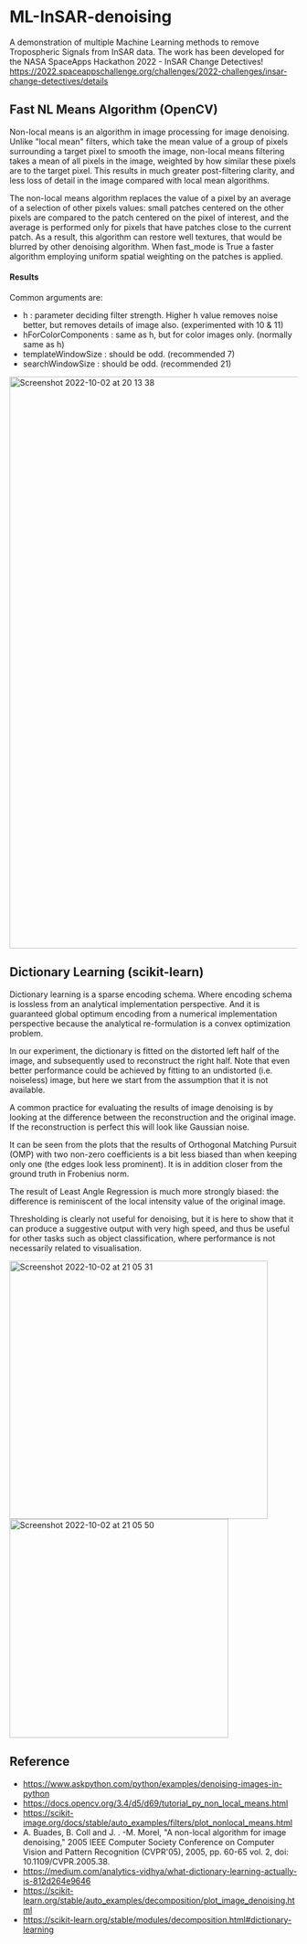 # ML-InSAR-denoising

A demonstration of multiple Machine Learning methods to remove Tropospheric Signals from InSAR data. The work has been developed for the NASA SpaceApps Hackathon 2022 - InSAR Change Detectives! https://2022.spaceappschallenge.org/challenges/2022-challenges/insar-change-detectives/details

## Fast NL Means Algorithm (OpenCV)

Non-local means is an algorithm in image processing for image denoising. Unlike "local mean" filters, which take the mean value of a group of pixels surrounding a target pixel to smooth the image, non-local means filtering takes a mean of all pixels in the image, weighted by how similar these pixels are to the target pixel. This results in much greater post-filtering clarity, and less loss of detail in the image compared with local mean algorithms.

The non-local means algorithm replaces the value of a pixel by an average of a selection of other pixels values: small patches centered on the other pixels are compared to the patch centered on the pixel of interest, and the average is performed only for pixels that have patches close to the current patch. As a result, this algorithm can restore well textures, that would be blurred by other denoising algorithm. When fast_mode is True a faster algorithm employing uniform spatial weighting on the patches is applied. 

#### Results

Common arguments are:

* h : parameter deciding filter strength. Higher h value removes noise better, but removes details of image also. (experimented with 10 & 11)
* hForColorComponents : same as h, but for color images only. (normally same as h)
* templateWindowSize : should be odd. (recommended 7)
* searchWindowSize : should be odd. (recommended 21)

<img width="1001" alt="Screenshot 2022-10-02 at 20 13 38" src="https://user-images.githubusercontent.com/34877328/193472007-716cc409-b3e8-42c1-9417-7d6d2722e7fe.png">

## Dictionary Learning (scikit-learn)

Dictionary learning is a sparse encoding schema. Where encoding schema is lossless from an analytical implementation perspective. And it is guaranteed global optimum encoding from a numerical implementation perspective because the analytical re-formulation is a convex optimization problem.

In our experiment, the dictionary is fitted on the distorted left half of the image, and subsequently used to reconstruct the right half. Note that even better performance could be achieved by fitting to an undistorted (i.e. noiseless) image, but here we start from the assumption that it is not available.

A common practice for evaluating the results of image denoising is by looking at the difference between the reconstruction and the original image. If the reconstruction is perfect this will look like Gaussian noise.

It can be seen from the plots that the results of Orthogonal Matching Pursuit (OMP) with two non-zero coefficients is a bit less biased than when keeping only one (the edges look less prominent). It is in addition closer from the ground truth in Frobenius norm.

The result of Least Angle Regression is much more strongly biased: the difference is reminiscent of the local intensity value of the original image.

Thresholding is clearly not useful for denoising, but it is here to show that it can produce a suggestive output with very high speed, and thus be useful for other tasks such as object classification, where performance is not necessarily related to visualisation.
<p float="center">
  <img width="452" alt="Screenshot 2022-10-02 at 21 05 31" src="https://user-images.githubusercontent.com/34877328/193473990-4981c3e8-e140-4473-ba53-91a0bac42d55.png">
  <img width="383" alt="Screenshot 2022-10-02 at 21 05 50" src="https://user-images.githubusercontent.com/34877328/193474006-84639cee-2e7e-4cc5-93fe-3ca22f5c3c1d.png">
</p>


## Reference
* https://www.askpython.com/python/examples/denoising-images-in-python
* https://docs.opencv.org/3.4/d5/d69/tutorial_py_non_local_means.html
* https://scikit-image.org/docs/stable/auto_examples/filters/plot_nonlocal_means.html
* A. Buades, B. Coll and J. . -M. Morel, "A non-local algorithm for image denoising," 2005 IEEE Computer Society Conference on Computer Vision and Pattern Recognition (CVPR'05), 2005, pp. 60-65 vol. 2, doi: 10.1109/CVPR.2005.38.
* https://medium.com/analytics-vidhya/what-dictionary-learning-actually-is-812d264e9646
* https://scikit-learn.org/stable/auto_examples/decomposition/plot_image_denoising.html
* https://scikit-learn.org/stable/modules/decomposition.html#dictionary-learning
